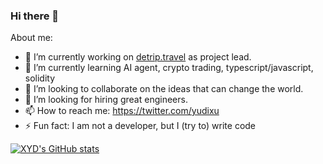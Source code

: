 ### Hi there 👋

About me:

- 🔭 I’m currently working on [detrip.travel](https://detrip.travel) as project lead.
- 🌱 I’m currently learning AI agent, crypto trading, typescript/javascript, solidity
- 👯 I’m looking to collaborate on the ideas that can change the world.
- 🤔 I’m looking for hiring great engineers.
- 📫 How to reach me: https://twitter.com/yudixu
- ⚡ Fun fact: I am not a developer, but I (try to) write code

[![XYD's GitHub stats](https://github-readme-stats-two-sigma-36.vercel.app/api?username=xyd945&show_icons=true&theme=transparent)](https://github.com/xyd945/github-readme-stats)
